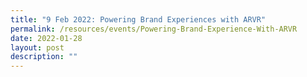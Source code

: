 ```yaml
---
title: "9 Feb 2022: Powering Brand Experiences with ARVR"
permalink: /resources/events/Powering-Brand-Experience-With-ARVR
date: 2022-01-28
layout: post
description: ""
---
```

